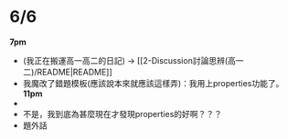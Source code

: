# 6/6
**7pm**
- (我正在搬運高一高二的日記) -> [[2-Discussion討論思辨(高一二)/README|README]]
- 我魔改了錯題模板(應該說本來就應該這樣弄)：我用上properties功能了。
**11pm**
- 
- 不是，我到底為甚麼現在才發現properties的好啊？？？
- 題外話